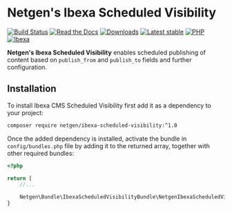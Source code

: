 # Netgen's Ibexa Scheduled Visibility

[![Build Status](https://img.shields.io/github/actions/workflow/status/netgen/ibexa-scheduled_visibility/tests.yml?branch=master)](https://github.com/netgen/ibexa-scheduled-visibility/actions)
[![Read the Docs](https://img.shields.io/readthedocs/netgens-scheduled-visibility-for-ibexa-cms)](https://netgens-scheduled-visibility-for-ibexa-cms.readthedocs.io/en/latest/)
[![Downloads](https://img.shields.io/packagist/dt/netgen/ibexa-scheduled-visibility.svg)](https://packagist.org/packages/netgen/ibexa-scheduled-visibility)
[![Latest stable](https://img.shields.io/packagist/v/netgen/ibexa-scheduled-visibility.svg)](https://packagist.org/packages/netgen/ibexa-scheduled-visibility)
[![PHP](https://img.shields.io/badge/PHP-8.1+-%238892BF.svg)](https://www.php.net)
[![Ibexa](https://img.shields.io/badge/Ibexa-4.5+-orange.svg)](https://www.ibexa.co)

**Netgen's Ibexa Scheduled Visibility** enables scheduled publishing of content
based on ``publish_from`` and ``publish_to`` fields and further configuration.

## Installation

To install Ibexa CMS Scheduled Visibility first add it as a dependency to your project:

```sh
composer require netgen/ibexa-scheduled-visibility:^1.0
```

Once the added dependency is installed, activate the bundle in `config/bundles.php` file by adding it to the returned array, together with other required bundles:

```php
<?php

return [
    //...

    Netgen\Bundle\IbexaScheduledVisibilityBundle\NetgenIbexaScheduledVisibilityBundle::class => ['all' => true],
}
```

